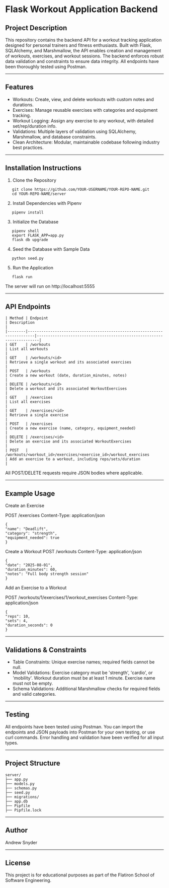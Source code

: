# Flask Workout Application Backend

## Project Description

This repository contains the backend API for a workout tracking application designed for personal trainers and fitness enthusiasts. Built with Flask, SQLAlchemy, and Marshmallow, the API enables creation and management of workouts, exercises, and workout sessions. The backend enforces robust data validation and constraints to ensure data integrity. All endpoints have been thoroughly tested using Postman.

---

## Features

- Workouts: Create, view, and delete workouts with custom notes and durations.
- Exercises: Manage reusable exercises with categories and equipment tracking.
- Workout Logging: Assign any exercise to any workout, with detailed set/rep/duration info.
- Validations: Multiple layers of validation using SQLAlchemy, Marshmallow, and database constraints.
- Clean Architecture: Modular, maintainable codebase following industry best practices.

---

## Installation Instructions

1. Clone the Repository

```
   git clone https://github.com/YOUR-USERNAME/YOUR-REPO-NAME.git
   cd YOUR-REPO-NAME/server
```

2. Install Dependencies with Pipenv

```
   pipenv install
```

3. Initialize the Database

```
   pipenv shell
   export FLASK_APP=app.py
   flask db upgrade
```

4. Seed the Database with Sample Data

```
   python seed.py
```

5. Run the Application

```
   flask run
```

The server will run on http://localhost:5555

---

## API Endpoints

```
| Method | Endpoint                                                                | Description                                                           |
|--------|-------------------------------------------------------------------------|-----------------------------------------------------------------------|
| GET    | /workouts                                                              | List all workouts                                                     |
| GET    | /workouts/<id>                                                         | Retrieve a single workout and its associated exercises                |
| POST   | /workouts                                                              | Create a new workout (date, duration_minutes, notes)                  |
| DELETE | /workouts/<id>                                                         | Delete a workout and its associated WorkoutExercises                  |
| GET    | /exercises                                                             | List all exercises                                                    |
| GET    | /exercises/<id>                                                        | Retrieve a single exercise                                            |
| POST   | /exercises                                                             | Create a new exercise (name, category, equipment_needed)              |
| DELETE | /exercises/<id>                                                        | Delete an exercise and its associated WorkoutExercises                |
| POST   | /workouts/<workout_id>/exercises/<exercise_id>/workout_exercises       | Add an exercise to a workout, including reps/sets/duration            |

```

All POST/DELETE requests require JSON bodies where applicable.

---

## Example Usage

Create an Exercise

POST /exercises
Content-Type: application/json

```
{
"name": "Deadlift",
"category": "strength",
"equipment_needed": true
}
```

Create a Workout
POST /workouts
Content-Type: application/json

```
{
"date": "2025-08-01",
"duration_minutes": 60,
"notes": "Full body strength session"
}
```

Add an Exercise to a Workout

POST /workouts/1/exercises/1/workout_exercises
Content-Type: application/json

```
{
"reps": 10,
"sets": 4,
"duration_seconds": 0
}
```

---

## Validations & Constraints

- Table Constraints: Unique exercise names; required fields cannot be null.
- Model Validations: Exercise category must be 'strength', 'cardio', or 'mobility'. Workout duration must be at least 1 minute. Exercise name must not be empty.
- Schema Validations: Additional Marshmallow checks for required fields and valid categories.

---

## Testing

All endpoints have been tested using Postman.
You can import the endpoints and JSON payloads into Postman for your own testing, or use curl commands. Error handling and validation have been verified for all input types.

---

## Project Structure

```
server/
├── app.py
├── models.py
├── schemas.py
├── seed.py
├── migrations/
├── app.db
├── Pipfile
├── Pipfile.lock
```

---

## Author

Andrew Snyder

---

## License

This project is for educational purposes as part of the Flatiron School of Software Engineering.
